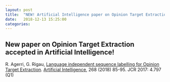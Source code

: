 ```yaml
---
layout: post
title:  "NEW! Artificial Intelligence paper on Opinion Target Extraction!"
date:   2018-12-13 15:25:00
categories:
---
```


## New paper on Opinion Target Extraction accepted in Artificial Intelligence!

R. Agerri, G. Rigau, [Language independent sequence labelling for Opinion Target Extraction](https://authors.elsevier.com/a/1YD9w-c5Jqz0). [Artificial Intelligence](http://www.journals.elsevier.com/artificial-intelligence), 268 (2018) 85-95. JCR 2017: 4.797 (Q1) <!--- [Preprint PDF](http://www.rodrigoagerri.net/papers/ote-absa-ixa-v03.pdf)--->


